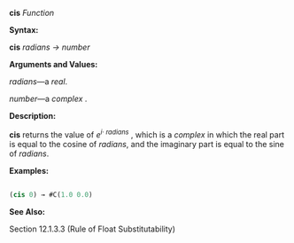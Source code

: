 **cis** *Function* 



**Syntax:** 



**cis** *radians → number* 



**Arguments and Values:** 



*radians*—a *real*. 



*number*—a *complex* . 



**Description:** 



**cis** returns the value of <i>e<sup>i· radians</sup></i> , which is a <i>complex</i> in which the real part is equal to the cosine of <i>radians</i>, and the imaginary part is equal to the sine of <i>radians</i>. 



**Examples:**
```lisp

(cis 0) → #C(1.0 0.0) 

```
**See Also:** 



Section 12.1.3.3 (Rule of Float Substitutability) 







 



 



